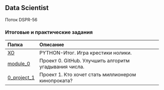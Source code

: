 ## Data Scientist
Поток DSPR-56

### Итоговые и практические задания

| Папка | Описание |
| :--- | :--- |
| [XO](./XO) | PYTHON-Итог. Игра крестики нолики. |
| [module_0](./module_0) | Проект 0. GitHub. Улучшить алгоритм угадывания числа. |
| [0_project_1](./0_project_1) | Проект 1. Кто хочет стать миллионером кинопроката? |
